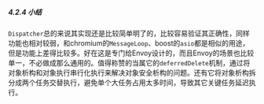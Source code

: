 ##### 4.2.4 小结

​	`Dispatcher`总的来说其实现还是比较简单明了的，比较容易验证其正确性，同样功能也相对较弱，和chromium的`MessageLoop`、boost的`asio`都是相似的用途，但是功能上差得比较多。好在这是专门给Envoy设计的，而且Envoy的场景也比较单一，不必做成那么通用的。值得称赞的当属它的`deferredDelete`机制，通过将对象析构和对象执行串行化执行来解决对象安全析构的问题。还有它将对象析构拆分成两个任务交替执行，避免单个大任务占用太多时间，导致其它关键任务延迟执行。